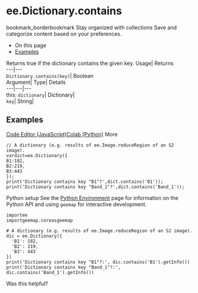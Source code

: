  
#  ee.Dictionary.contains
bookmark_borderbookmark Stay organized with collections  Save and categorize content based on your preferences.
  * On this page
  * [Examples](https://developers.google.com/earth-engine/apidocs/ee-dictionary-contains#examples)


Returns true if the dictionary contains the given key. 
Usage| Returns  
---|---  
`Dictionary.contains(key)`| Boolean  
Argument| Type| Details  
---|---|---  
this: `dictionary`| Dictionary|   
`key`| String|   
## Examples
[Code Editor (JavaScript)](https://developers.google.com/earth-engine/apidocs/ee-dictionary-contains#code-editor-javascript-sample)[Colab (Python)](https://developers.google.com/earth-engine/apidocs/ee-dictionary-contains#colab-python-sample) More
```
// A dictionary (e.g. results of ee.Image.reduceRegion of an S2 image).
vardict=ee.Dictionary({
B1:182,
B2:219,
B3:443
});
print('Dictionary contains key "B1"?',dict.contains('B1'));
print('Dictionary contains key "Band_1"?',dict.contains('Band_1'));
```
Python setup
See the [ Python Environment](https://developers.google.com/earth-engine/guides/python_install) page for information on the Python API and using `geemap` for interactive development.
```
importee
importgeemap.coreasgeemap
```
```
# A dictionary (e.g. results of ee.Image.reduceRegion of an S2 image).
dic = ee.Dictionary({
  'B1': 182,
  'B2': 219,
  'B3': 443
})
print('Dictionary contains key "B1"?:', dic.contains('B1').getInfo())
print('Dictionary contains key "Band_1"?:', dic.contains('Band_1').getInfo())
```

Was this helpful?
